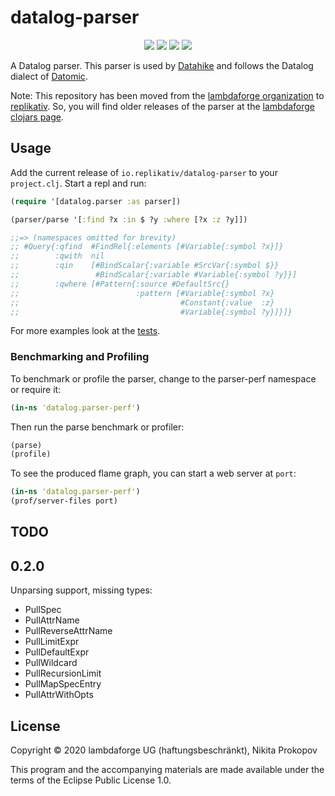# datalog-parser

<p align="center">
<a href="https://clojurians.slack.com/archives/CB7GJAN0L"><img src="https://img.shields.io/badge/clojurians%20slack-join%20channel-blueviolet"/></a>
<a href="https://clojars.org/io.replikativ/datalog-parser"> <img src="https://img.shields.io/clojars/v/io.replikativ/datalog-parser.svg" /></a>
<a href="https://circleci.com/gh/replikativ/datalog-parser"><img src="https://circleci.com/gh/replikativ/datalog-parser.svg?style=shield"/></a>
<a href="https://versions.deps.co/replikativ/datalog-parser" title="Dependencies Status"><img src="https://versions.deps.co/replikativ/datalog-parser/status.svg" /></a>
</p>

A Datalog parser. This parser is used by [Datahike](https://github.com/replikativ/datahike) and follows the Datalog dialect of [Datomic](https://www.datomic.com/).

Note: This repository has been moved from the [lambdaforge organization](https://github.com/replikativ) to [replikativ](https://github.com/replikativ). So, you will find older releases of the parser at the [lambdaforge clojars page](https://clojars.org/io.lambdaforge/datalog-parser).

## Usage
Add the current release of `io.replikativ/datalog-parser` to your `project.clj`. Start a repl and run:

```Clojure
(require '[datalog.parser :as parser])

(parser/parse '[:find ?x :in $ ?y :where [?x :z ?y]])

;;=> (namespaces omitted for brevity)
;; #Query{:qfind  #FindRel{:elements [#Variable{:symbol ?x}]}
;;        :qwith  nil
;;        :qin    [#BindScalar{:variable #SrcVar{:symbol $}}
;;                 #BindScalar{:variable #Variable{:symbol ?y}}]
;;        :qwhere [#Pattern{:source #DefaultSrc{}
;;                          :pattern [#Variable{:symbol ?x}
;;                                    #Constant{:value  :z}
;;                                    #Variable{:symbol ?y}]}]}
```

For more examples look at the [tests](test/datalog/parser_test.cljc).

### Benchmarking and Profiling

To benchmark or profile the parser, change to the parser-perf namespace
or require it:

```clojure
(in-ns 'datalog.parser-perf')
```

Then run the parse benchmark or profiler:

```clojure
(parse)
(profile)
```

To see the produced flame graph, you can start a web server at `port`:

```clojure
(in-ns 'datalog.parser-perf')
(prof/server-files port)
```

## TODO

## 0.2.0

Unparsing support, missing types:

- PullSpec
- PullAttrName
- PullReverseAttrName
- PullLimitExpr
- PullDefaultExpr
- PullWildcard
- PullRecursionLimit
- PullMapSpecEntry
- PullAttrWithOpts


## License

Copyright © 2020 lambdaforge UG (haftungsbeschränkt), Nikita Prokopov

This program and the accompanying materials are made available under the
terms of the Eclipse Public License 1.0.
